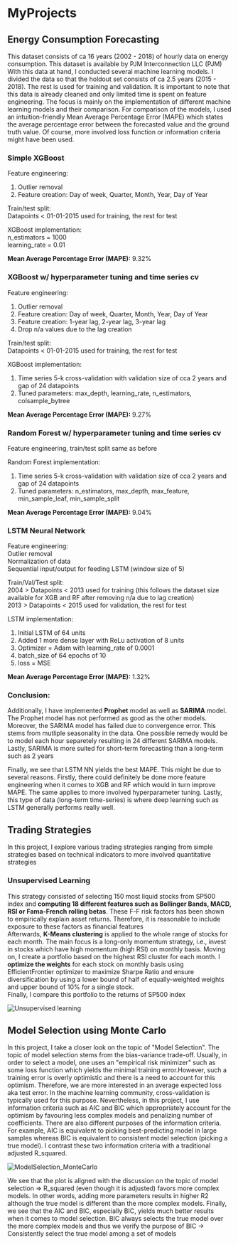 # MyProjects

## Energy Consumption Forecasting
This dataset consists of ca 16 years (2002 - 2018) of hourly data on energy consumption. This dataset is available by PJM Interconnection LLC (PJM)   
With this data at hand, I conducted several machine learning models. I divided the data so that the holdout set consists of ca 2.5 years (2015 - 2018). The rest is used for training and validation. 
It is important to note that this data is already cleaned and only limited time is spent on feature engineering. The focus is mainly on the implementation of different machine learning models and their comparison. 
For comparison of the models, I used an intuition-friendly Mean Average Percentage Error (MAPE) which states the average percentage error between the forecasted value and the ground truth value. Of course, more involved loss function or information criteria might have been used. 

### Simple XGBoost
Feature engineering:  
1) Outlier removal  
2) Feature creation: Day of week, Quarter, Month, Year, Day of Year

Train/test split:  
Datapoints < 01-01-2015 used for training, the rest for test

XGBoost implementation:  
n_estimators = 1000  
learning_rate = 0.01  

**Mean Average Percentage Error (MAPE):** 9.32% 

### XGBoost w/ hyperparameter tuning and time series cv
Feature engineering:  
1) Outlier removal  
2) Feature creation: Day of week, Quarter, Month, Year, Day of Year
3) Feature creation: 1-year lag, 2-year lag, 3-year lag
4) Drop n/a values due to the lag creation

Train/test split:  
Datapoints < 01-01-2015 used for training, the rest for test

XGBoost implementation:
1) Time series 5-k cross-validation with validation size of cca 2 years and gap of 24 datapoints
2) Tuned parameters: max_depth, learning_rate, n_estimators, colsample_bytree

**Mean Average Percentage Error (MAPE):** 9.27% 

### Random Forest w/ hyperparameter tuning and time series cv
Feature engineering, train/test split same as before

Random Forest implementation:
1) Time series 5-k cross-validation with validation size of cca 2 years and gap of 24 datapoints
2) Tuned parameters: n_estimators, max_depth, max_feature, min_sample_leaf, min_sample_split
   
**Mean Average Percentage Error (MAPE):** 9.04% 

### LSTM Neural Network 
Feature engineering:  
Outlier removal  
Normalization of data  
Sequential input/output for feeding LSTM (window size of 5)  

Train/Val/Test split:  
2004 > Datapoints < 2013 used for training (this follows the dataset size available for XGB and RF after removing n/a due to lag creation)  
2013 > Datapoints < 2015 used for validation, the rest for test  

LSTM implementation:  
1) Initial LSTM of 64 units  
2) Added 1 more dense layer with ReLu activation of 8 units  
3) Optimizer = Adam with learning_rate of 0.0001  
4) batch_size of 64 epochs of 10
5) loss = MSE

**Mean Average Percentage Error (MAPE):** 1.32%

### Conclusion:
Additionally, I have implemented **Prophet** model as well as **SARIMA** model. The Prophet model has not performed as good as the other models. Moreover, the SARIMA model has failed due to convergence error. This stems from mutliple seasonality in the data. One possible remedy would be to model each hour separetely resulting in 24 different SARIMA models. Lastly, SARIMA is more suited for short-term forecasting than a long-term such as 2 years

Finally, we see that LSTM NN yields the best MAPE. This might be due to several reasons. Firstly, there could definitely be done more feature engineering when it comes to XGB and RF which would in turn improve MAPE. The same applies to more involved hyperparameter tuning. Lastly, this type of data (long-term time-series) is where deep learning such as LSTM generally performs really well.  

## Trading Strategies
In this project, I explore various trading strategies ranging from simple strategies based on technical indicators to more involved quantitative strategies 
### Unsupervised Learning
This strategy consisted of selecting 150 most liquid stocks from SP500 index and **computing 18 different features such as Bollinger Bands, MACD, RSI or Fama-French rolling betas**. These F-F risk factors has been shown to empirically explain asset returns. Therefore, it is reasonable to include exposure to these factors as financial features   
Afterwards, **K-Means clustering** is applied to the whole range of stocks for each month. The main focus is a long-only momentum strategy, i.e., invest in stocks which have high momentum (high RSI) on monthly basis.
Moving on, I create a portfolio based on the highest RSI cluster for each month.
I **optimize the weights** for each stock on monthly basis using EfficientFrontier optimizer to maximize Sharpe Ratio and ensure diversification by using a lower bound of half of equally-weighted weights and upper bound of 10% for a single stock.   
Finally, I compare this portfolio to the returns of SP500 index   

![Unsupervised learning](https://github.com/PavelJelen/MyProjects/assets/151863506/3327b318-835c-46f5-a7e4-8893e6c00d51)

## Model Selection using Monte Carlo 
In this project, I take a closer look on the topic of "Model Selection". The topic of model selection stems from the bias-variance trade-off. Usually, in order to select a model, one uses an "empirical risk minimizer" such as some loss function which yields the minimal training error.However, such a training error is overly optimistic and there is a need to account for this optimism. Therefore, we are more interested in an average expected loss aka test error. In the machine learning community, cross-validation is typically used for this purpose. Nevertheless, in this project, I use information criteria such as AIC and BIC which appropriately account for the optimism by favouring less complex models and penalizing number of coefficients. There are also different purposes of the information criteria. For example, AIC is equivalent to picking best-predicting model in large samples whereas BIC is equivalent to consistent model selection (picking a true model). 
I contrast these two information criteria with a traditional adjusted R_squared.

![ModelSelection_MonteCarlo](https://github.com/PavelJelen/MyProjects/assets/151863506/448cbeab-874b-40f4-bdbb-5f5882c6974d)


We see that the plot is aligned with the discussion on the topic of model selection => R_squared (even though it is adjusted) favors 
more complex models. In other words, adding more parameters results in higher R2 although the true model is different than the more complex models. 
Finally, we see that the AIC and BIC, especially BIC, yields much better results when it comes to model selection. BIC always selects the true model over the more complex models and thus we verify the purpose of BIC -> Consistently select the true model among a set of models
